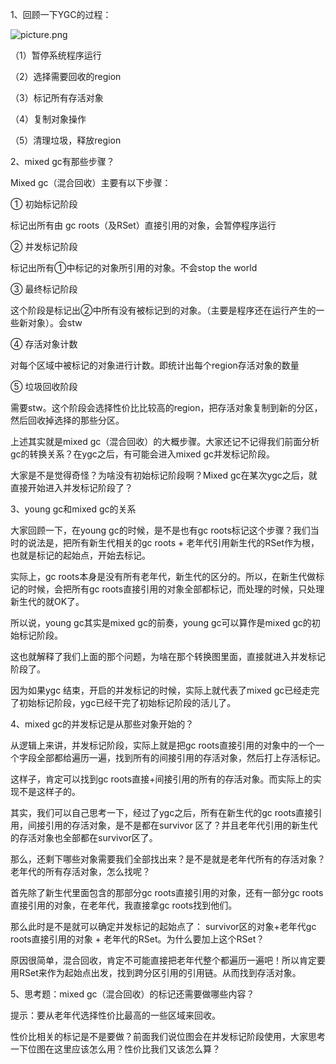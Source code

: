 1、回顾一下YGC的过程：

![picture.png](http://wechatapppro-1252524126.cdn.xiaoeknow.com/image/ueditor/16294800_1641211651.png?imageView2/2/q/80%7CimageMogr2/ignore-error/1)

（1）暂停系统程序运行

（2）选择需要回收的region

（3）标记所有存活对象

（4）复制对象操作

（5）清理垃圾，释放region

2、mixed gc有那些步骤？

Mixed gc（混合回收）主要有以下步骤：

① 初始标记阶段

标记出所有由 gc roots（及RSet）直接引用的对象，会暂停程序运行

② 并发标记阶段

标记出所有①中标记的对象所引用的对象。不会stop the world

③ 最终标记阶段

这个阶段是标记出②中所有没有被标记到的对象。（主要是程序还在运行产生的一些新对象）。会stw

④ 存活对象计数

对每个区域中被标记的对象进行计数。即统计出每个region存活对象的数量

⑤ 垃圾回收阶段

需要stw。这个阶段会选择性价比比较高的region，把存活对象复制到新的分区，然后回收掉选择的那些分区。

上述其实就是mixed gc（混合回收）的大概步骤。大家还记不记得我们前面分析gc的转换关系？在ygc之后，有可能会进入mixed gc并发标记阶段。

大家是不是觉得奇怪？为啥没有初始标记阶段啊？Mixed gc在某次ygc之后，就直接开始进入并发标记阶段了？

 

3、young gc和mixed gc的关系

大家回顾一下，在young gc的时候，是不是也有gc roots标记这个步骤？我们当时的说法是，把所有新生代相关的gc roots + 老年代引用新生代的RSet作为根，也就是标记的起始点，开始去标记。

实际上，gc roots本身是没有所有老年代，新生代的区分的。所以，在新生代做标记的时候，会把所有gc roots直接引用的对象全部都标记，而处理的时候，只处理新生代的就OK了。

所以说，young gc其实是mixed gc的前奏，young gc可以算作是mixed gc的初始标记阶段。

这也就解释了我们上面的那个问题，为啥在那个转换图里面，直接就进入并发标记阶段了。

因为如果ygc 结束，开启的并发标记的时候，实际上就代表了mixed gc已经走完了初始标记阶段，ygc已经干完了初始标记阶段的活儿了。

 

4、mixed gc的并发标记是从那些对象开始的？

从逻辑上来讲，并发标记阶段，实际上就是把gc roots直接引用的对象中的一个一个字段全部都给遍历一遍，找到所有的间接引用的存活对象，然后打上存活标记。

这样子，肯定可以找到gc roots直接+间接引用的所有的存活对象。而实际上的实现不是这样子的。

其实，我们可以自己思考一下，经过了ygc之后，所有在新生代的gc roots直接引用，间接引用的存活对象，是不是都在survivor 区了？并且老年代引用的新生代的存活对象也全部都在survivor区了。

那么，还剩下哪些对象需要我们全部找出来？是不是就是老年代所有的存活对象？老年代的所有存活对象，怎么找呢？

首先除了新生代里面包含的那部分gc roots直接引用的对象，还有一部分gc roots直接引用的对象，在老年代，我直接拿gc roots找到他们。

那么此时是不是就可以确定并发标记的起始点了：
survivor区的对象+老年代gc roots直接引用的对象 + 老年代的RSet。为什么要加上这个RSet？

原因很简单，混合回收，肯定不可能直接把老年代整个都遍历一遍吧！所以肯定要用RSet来作为起始点出发，找到跨分区引用的引用链。从而找到存活对象。

 

5、思考题：mixed gc（混合回收）的标记还需要做哪些内容？

提示：要从老年代选择性价比最高的一些区域来回收。

 

性价比相关的标记是不是要做？前面我们说位图会在并发标记阶段使用，大家思考一下位图在这里应该怎么用？性价比我们又该怎么算？
